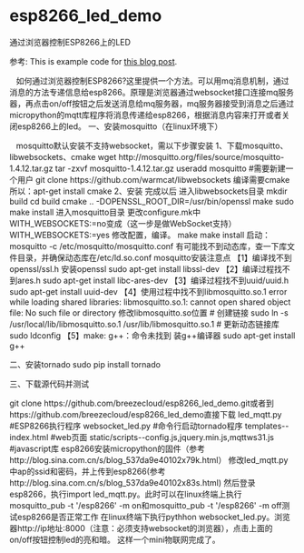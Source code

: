 # esp8266_led_demo
通过浏览器控制ESP8266上的LED

参考:
This is example code for [this blog post](http://jpmens.net/2014/07/03/the-mosquitto-mqtt-broker-gets-websockets-support/).

    如何通过浏览器控制ESP8266?这里提供一个方法。可以用mq消息机制，通过消息的方法专递信息给esp8266。原理是浏览器通过websocket接口连接mq服务器，再点击on/off按钮之后发送消息给mq服务器，mq服务器接受到消息之后通过micropython的mqtt库程序将消息传递给esp8266，根据消息内容来打开或者关闭esp8266上的led。
一、安装mosquitto（在linux环境下）
<p>
    mosquitto默认安装不支持websocket，需以下步骤安装
 	1、下载mosquitto、libwebsockets、cmake
 	wget http://mosquitto.org/files/source/mosquitto-1.4.12.tar.gz
 	tar -zxvf mosquitto-1.4.12.tar.gz
 	useradd mosquitto #需要新建一个用户
 	git clone https://github.com/warmcat/libwebsockets
	编译需要cmake
	所以：apt-get install cmake
	2、安装
	完成以后 进入libwebsockets目录
	mkdir build
	cd build
	cmake .. -DOPENSSL_ROOT_DIR=/usr/bin/openssl
	make
	sudo make install
	进入mosquitto目录
	更改configure.mk中WITH_WEBSOCKETS:=no变成（这一步是做WebSocket支持）WITH_WEBSOCKETS:=yes
	修改配置，编译。
	make
	make install
	启动：mosquitto -c /etc/mosquitto/mosquitto.conf 
	有可能找不到动态库，查一下库文件目录，并确保动态库在/etc/ld.so.conf
	mosquitto安装注意点
	【1】编译找不到openssl/ssl.h
	 安装openssl
	sudo apt-get install libssl-dev
	【2】编译过程找不到ares.h
	sudo apt-get install libc-ares-dev
	【3】编译过程找不到uuid/uuid.h
	sudo apt-get install uuid-dev
	【4】使用过程中找不到libmosquitto.so.1
	error while loading shared libraries: libmosquitto.so.1: cannot open shared object file: No such file or directory
	修改libmosquitto.so位置
	# 创建链接
	sudo ln -s /usr/local/lib/libmosquitto.so.1 /usr/lib/libmosquitto.so.1
	# 更新动态链接库
	sudo ldconfig
	【5】make: g++：命令未找到
	 装g++编译器
	sudo apt-get install g++
</p>
二、安装tornado
	sudo pip install tornado

三、下载源代码并测试
<p>
	git clone https://github.com/breezecloud/esp8266_led_demo.git或者到 https://github.com/breezecloud/esp8266_led_demo直接下载
	led_mqtt.py #ESP8266执行程序
	websocket_led.py #命令行启动tornado程序
	templates--index.html #web页面
	static/scripts--config.js,jquery.min.js,mqttws31.js #javascript库
	esp8266安装micropython的固件（参考http://blog.sina.com.cn/s/blog_537da9e40102x79k.html）
	修改led_mqtt.py中ap的ssid和密码，并上传到esp8266(参考http://blog.sina.com.cn/s/blog_537da9e40102x83s.html)
	然后登录esp8266，执行import led_mqtt.py。此时可以在linux终端上执行mosquitto_pub -t '/esp8266' -m on和mosquitto_pub -t '/esp8266' -m off测试esp8266是否正常工作
	在linux终端下执行pythhon websocket_led.py。浏览器http://ip地址:8000（注意：必须支持websocket的浏览器），点击上面的on/off按钮控制led的亮和暗。
这样一个mini物联网完成了。
</p>
